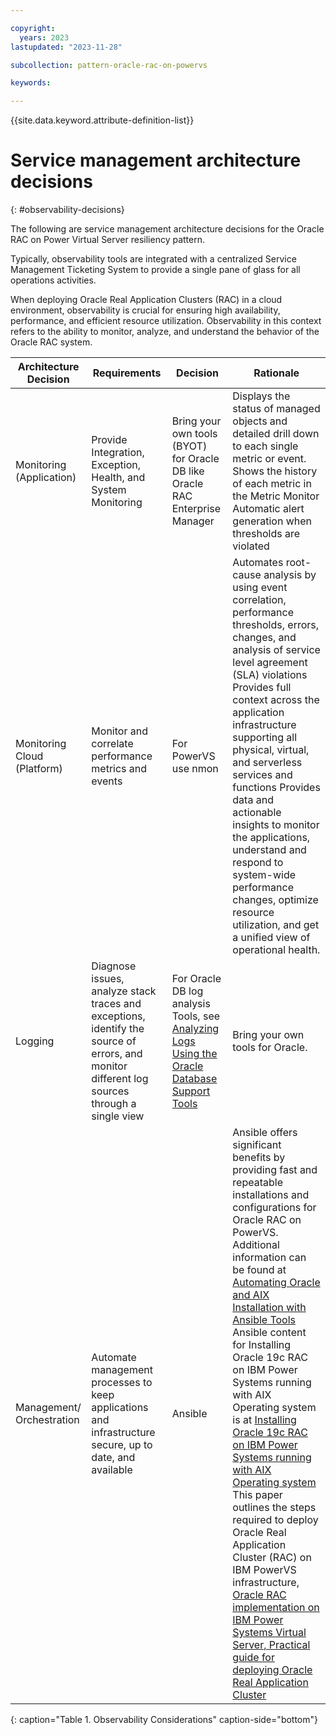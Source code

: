 ```yaml
---

copyright:
  years: 2023
lastupdated: "2023-11-28"

subcollection: pattern-oracle-rac-on-powervs

keywords:

---
```


{{site.data.keyword.attribute-definition-list}}

# Service management architecture decisions
{: #observability-decisions}

The following are service management architecture decisions for the Oracle RAC on Power Virtual Server resiliency pattern.

Typically, observability tools are integrated with a centralized Service Management Ticketing System to provide a single pane of glass for all operations activities.

When deploying Oracle Real Application Clusters (RAC) in a cloud environment, observability is crucial for ensuring high availability, performance, and efficient resource utilization. Observability in this context refers to the ability to monitor, analyze, and understand the behavior of the Oracle RAC system.

| **Architecture Decision**                 | **Requirements**                                                                                                                             | **Decision**                                                                                                                                                                                                                               |**Rationale**                                                                                                                                                                                                                                                                                                                                                                                                                                                                                                                                                                                                                                                                                                                                              |
|-----------------------------|----------------------------------------------------------------------------------------------------------------------------------------------|--------------------------------------------------------------------------------------------------------------------------------------------------------------------------------------------------------------------------------------------------|------------------------------------------------------------------------------------------------------------------------------------------------------------------------------------------------------------------------------------------------------------------------------------------------------------------------------------------------------------------------------------------------------------------------------------------------------------------------------------------------------------------------------------------------------------------------------------------------------------------------------------------------------------------------------------------------------------------------------------------------------------------------|
| Monitoring (Application)    | Provide Integration, Exception, Health, and System Monitoring                                                                                | Bring your own tools (BYOT) for Oracle DB like Oracle RAC Enterprise Manager                                                                                                                                                                     | Displays the status of managed objects and detailed drill down to each single metric or event. Shows the history of each metric in the Metric Monitor Automatic alert generation when thresholds are violated                                                                                                                                                                                                                                                                                                                                                                                                                                                                                                                                                          |
| Monitoring Cloud (Platform) | Monitor and correlate performance metrics and events                                                                                         | For PowerVS use nmon                                                                                                                                                                                                                             | Automates root-cause analysis by using event correlation, performance thresholds, errors, changes, and analysis of service level agreement (SLA) violations Provides full context across the application infrastructure supporting all physical, virtual, and serverless services and functions Provides data and actionable insights to monitor the applications, understand and respond to system-wide performance changes, optimize resource utilization, and get a unified view of operational health.                                                                                                                                                                                                                                                             |
| Logging                     | Diagnose issues, analyze stack traces and exceptions, identify the source of errors, and monitor different log sources through a single view | For Oracle DB log analysis Tools, see [Analyzing Logs Using the Oracle Database Support Tools](https://docs.oracle.com/en/engineered-systems/health-diagnostics/autonomous-health-framework/ahfug/analyzing-logs-using-oracle-db-support-tools.html#GUID-ECAB7936-8E48-4141-91F8-634DB19BE390)  | Bring your own tools for Oracle.                                                                                                                                                                                                                                                                                                                                                                                                                                                                                                                                                                                                                                                                         | Alerting                    | Provide tracking and alerting functions across application and infrastructure.                                                               | IBM Cloud Activity Tracker with LogDNA                                                                                                                                                                                                           | A single integrated tool that provides infrastructure monitoring, logging, alerting, and tracking/auditing functions                                                                                                                                                                                                                                                                                                                                                                                                                                                                                                                                                                                                                                                   |
| Management/ Orchestration   | Automate management processes to keep applications and infrastructure secure, up to date, and available                                      | Ansible                                                                                                                                                                                                                                          | Ansible offers significant benefits by providing fast and repeatable installations and configurations for Oracle RAC on PowerVS. Additional information can be found at [Automating Oracle and AIX Installation with Ansible Tools](https://www.ibm.com/support/pages/automating-oracle-and-aix-installation-ansible-tools) Ansible content for Installing Oracle 19c RAC on IBM Power Systems running with AIX Operating system is at [Installing Oracle 19c RAC on IBM Power Systems running with AIX Operating system](https://galaxy.ansible.com/ibm/power_aix_oracle_rac_asm)  This paper outlines the steps required to deploy Oracle Real Application Cluster (RAC) on IBM PowerVS infrastructure,  [Oracle RAC implementation on IBM Power Systems Virtual Server, Practical guide for deploying Oracle Real Application Cluster](https://www.ibm.com/support/pages/oracle-rac-implementation-ibm-power-systems-virtual-server) |
{: caption="Table 1. Observability Considerations" caption-side="bottom"}
